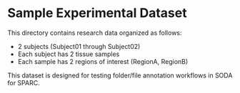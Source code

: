 # Sample Experimental Dataset

This directory contains research data organized as follows:

- 2 subjects (Subject01 through Subject02)
- Each subject has 2 tissue samples
- Each sample has 2 regions of interest (RegionA, RegionB)

This dataset is designed for testing folder/file annotation workflows in SODA for SPARC.